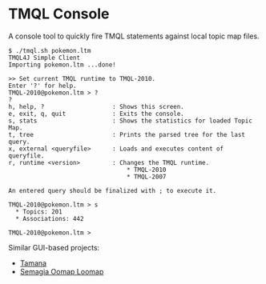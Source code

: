 TMQL Console
============

A console tool to quickly fire TMQL statements against local topic map files.

    $ ./tmql.sh pokemon.ltm
    TMQL4J Simple Client
    Importing pokemon.ltm ...done!

    >> Set current TMQL runtime to TMQL-2010.
    Enter '?' for help.
    TMQL-2010@pokemon.ltm > ?
    ?
    h, help, ?                   : Shows this screen.
    e, exit, q, quit             : Exits the console.
    s, stats                     : Shows the statistics for loaded Topic Map.
    t, tree                      : Prints the parsed tree for the last query.
    x, external <queryfile>      : Loads and executes content of queryfile.
    r, runtime <version>         : Changes the TMQL runtime.
                                     * TMQL-2010
                                     * TMQL-2007

    An entered query should be finalized with ; to execute it.

    TMQL-2010@pokemon.ltm > s
      * Topics: 201
      * Associations: 442

    TMQL-2010@pokemon.ltm >


Similar GUI-based projects:
* [Tamana](https://code.google.com/a/eclipselabs.org/p/tamana/)
* [Semagia Oomap Loomap](https://github.com/heuer/oomaploomap)

